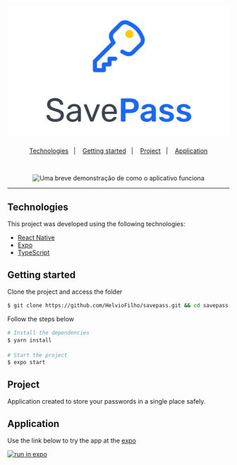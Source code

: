 <h1 align="center">
    <img alt="Logo do aplicativo Save Pass" title="SavePass" src=".github/logo.svg" />
</h1>

<p align="center">
  <a href="#technologies">Technologies</a>&nbsp;&nbsp;&nbsp;|&nbsp;&nbsp;&nbsp;
  <a href="#getting-started">Getting started</a>&nbsp;&nbsp;&nbsp;|&nbsp;&nbsp;&nbsp;
  <a href="#project">Project</a>&nbsp;&nbsp;&nbsp;|&nbsp;&nbsp;&nbsp;
  <a href="#application">Application</a>
</p>

<br>

<p align="center">
  <img height="500" alt="Uma breve demonstração de como o aplicativo funciona " src=".github/demo.gif">
</p>

---

## Technologies

This project was developed using the following technologies:

- [React Native](https://reactnative.dev/)
- [Expo](https://expo.io/)
- [TypeScript](https://www.typescriptlang.org/)

## Getting started

Clone the project and access the folder

```bash
$ git clone https://github.com/HelvioFilho/savepass.git && cd savepass
```

Follow the steps below
```bash
# Install the dependencies
$ yarn install

# Start the project
$ expo start
```

## Project

Application created to store your passwords in a single place safely.

## Application

Use the link below to try the app at the [expo](https://expo.io/)

[![run in expo](https://img.shields.io/badge/Save%20Pass-161616.svg?style=for-the-badge&logo=EXPO&labelColor=FFFFFF&logoColor=000)](https://expo.dev/@loihve/savepass)